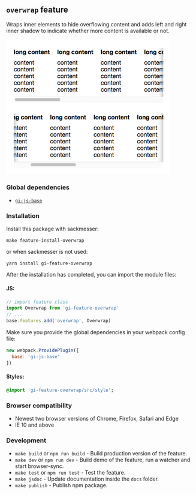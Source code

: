 ## `overwrap` feature

Wraps inner elements to hide overflowing content and adds left and right inner shadow to indicate whether more content is available or not.

![demo](demo/example.png)

### Global dependencies

* [`gi-js-base`](https://github.com/Goldinteractive/js-base)

### Installation

Install this package with sackmesser:

    make feature-install-overwrap

or when sackmesser is not used:

    yarn install gi-feature-overwrap

After the installation has completed, you can import the module files:

#### JS:

```javascript
// import feature class
import Overwrap from 'gi-feature-overwrap'
// ...
base.features.add('overwrap', Overwrap)
```

Make sure you provide the global dependencies in your webpack config file:

```javascript
new webpack.ProvidePlugin({
  base: 'gi-js-base'
})
```

#### Styles:

```sass
@import 'gi-feature-overwrap/src/style';
```

### Browser compatibility

* Newest two browser versions of Chrome, Firefox, Safari and Edge
* IE 10 and above

### Development

* `make build` or `npm run build` - Build production version of the feature.
* `make dev` or `npm run dev` - Build demo of the feature, run a watcher and start browser-sync.
* `make test` or `npm run test` - Test the feature.
* `make jsdoc` - Update documentation inside the `docs` folder.
* `make publish` - Publish npm package.
